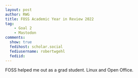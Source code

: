 ```yaml
---
layout: post
author: RWG
title: FOSS Academic Year in Review 2022
tag:
    - Goal 2
    - Mastodon
comments: 
  show: true
  fedihost: scholar.social
  fediusername: robertwgehl
  fediid: 
---
```



FOSS helped me out as a grad student. Linux and Open Office.
